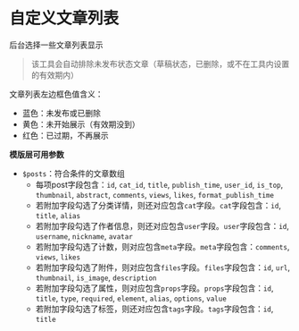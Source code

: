 # 自定义文章列表
后台选择一些文章列表显示
> 该工具会自动排除未发布状态文章（草稿状态，已删除，或不在工具内设置的有效期内）

文章列表左边框色值含义：

- 蓝色：未发布或已删除
- 黄色：未开始展示（有效期没到）
- 红色：已过期，不再展示

**模版层可用参数**

- `$posts`：符合条件的文章数组
  * 每项post字段包含：`id`, `cat_id`, `title`, `publish_time`, `user_id`, `is_top`, `thumbnail`, `abstract`, `comments`, `views`, `likes`, `format_publish_time`
  * 若附加字段勾选了分类详情，则还对应包含`cat`字段。`cat`字段包含：`id`, `title`, `alias`
  * 若附加字段勾选了作者信息，则还对应包含`user`字段。`user`字段包含：`id`, `username`, `nickname`, `avatar`
  * 若附加字段勾选了计数，则对应包含`meta`字段。`meta`字段包含：`comments`, `views`, `likes`
  * 若附加字段勾选了附件，则对应包含`files`字段。`files`字段包含：`id`, `url`, `thumbnail`, `is_image`, `description`
  * 若附加字段勾选了属性，则对应包含`props`字段。`props`字段包含：`id`, `title`, `type`, `required`, `element`, `alias`, `options`, `value`
  * 若附加字段勾选了标签，则还对应包含`tags`字段。`tags`字段包含：`id`, `title`